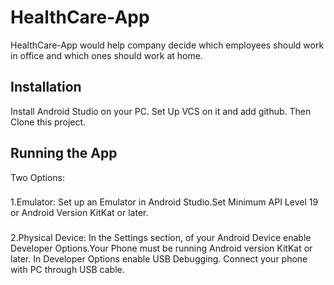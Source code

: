 # HealthCare-App

HealthCare-App would help company decide which employees should work in office and which ones should work at home.

## Installation
Install Android Studio on your PC.
Set Up VCS on it and add github. 
Then Clone this project. 

## Running the App
Two Options:
###
1.Emulator: Set up an Emulator in Android Studio.Set Minimum API Level 19 or Android Version KitKat or later.
###
2.Physical Device: In the Settings section, of your Android Device enable Developer Options.Your Phone must be running Android version KitKat or later. In Developer Options enable USB Debugging. Connect your phone with PC through USB cable.

